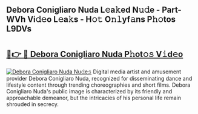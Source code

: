 ## Debora Conigliaro Nuda L𝚎a𝚔ed N𝚞𝚍e - Part-WVh Vi𝚍𝚎o L𝚎a𝚔s - H𝚘𝚝 O𝚗𝚕yf𝚊ns P𝚑𝚘tos L9DVs

# <h2><a href="http://kf8piji.oniu.top/?m=Debora+Conigliaro+Nuda">🔗👉 🔴 Debora Conigliaro Nuda P𝚑ot𝚘𝚜 V𝚒d𝚎o</a></h2>

[![Debora Conigliaro Nuda Nu𝚍e𝚜](https://i.imgur.com/0qMVB7G.gif)](http://kf8piji.oniu.top/?m=Debora+Conigliaro+Nuda)
Digital media artist and amusement provider Debora Conigliaro Nuda, recognized for disseminating dance and lifestyle content through trending choreographies and short films. Debora Conigliaro Nuda's public image is characterized by its friendly and approachable demeanor, but the intricacies of his personal life remain shrouded in secrecy.  
